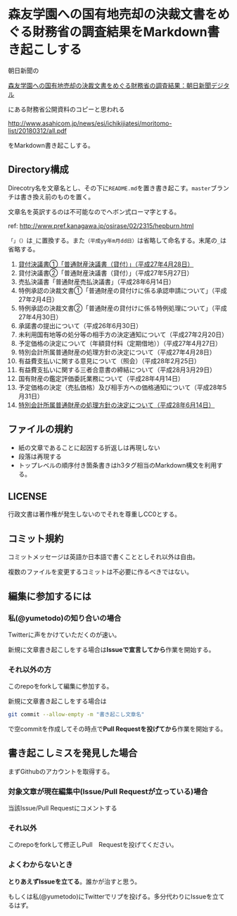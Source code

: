 # 森友学園への国有地売却の決裁文書をめぐる財務省の調査結果をMarkdown書き起こしする

朝日新聞の

[森友学園への国有地売却の決裁文書をめぐる財務省の調査結果：朝日新聞デジタル](https://www.asahi.com/articles/ASL3D5H10L3DUTIL041.html)

にある財務省公開資料のコピーと思われる

http://www.asahicom.jp/news/esi/ichikijiatesi/moritomo-list/20180312/all.pdf

をMarkdown書き起こしする。

## Directory構成

Direcotry名を文章名とし、その下に`README.md`を置き書き起こす。`master`ブランチは書き換え前のものを置く。

文章名を英訳するのは不可能なのでヘボン式ローマ字とする。

ref: http://www.pref.kanagawa.jp/osirase/02/2315/hepburn.html

`「」（）`は`_`に置換する。また`（平成yy年m月dd日）`は省略して命名する。末尾の`_`は省略する。

1. [貸付決議書①「普通財産決議書（貸付）」（平成27年4月28日）](./kashittsukekessaiketsugisho1_futsuuzaisansho_kashitsuke/README.md)
2. 貸付決議書②「普通財産決議書（貸付）」（平成27年5月27日）
3. 売払決議書「普通財産売払決議書」（平成28年6月14日）
4. 特例承認の決裁文書①「普通財産の貸付けに係る承認申請について」（平成27年2月4日）
5. 特例承認の決裁文書②「普通財産の貸付けに係る特例処理について」（平成27年4月30日）
6. 承諾書の提出について（平成26年6月30日）
7. 未利用国有地等の処分等の相手方の決定通知について（平成27年2月20日）
8. 予定価格の決定について（年額貸付料（定期借地））（平成27年4月27日）
9. 特別会計所属普通財産の処理方針の決定について（平成27年4月28日）
10. 有益費支払いに関する意見について（照会）（平成28年2月25日）
11. 有益費支払いに関する三者合意書の締結について（平成28月3月29日）
12. 国有財産の鑑定評価委託業務について（平成28年4月14日）
13. 予定価格の決定（売払価格）及び相手方への価格通知について（平成28年5月31日）
14. [特別会計所属普通財産の処理方針の決定について（平成28年6月14日）](./tokubetsukaikeishozokufutsuuzaisannoshorihoushinnnoketteinitsuite/README.md)

## ファイルの規約

- 紙の文章であることに起因する折返しは再現しない
- 段落は再現する
- トップレベルの順序付き箇条書きはh3タグ相当のMarkdown構文を利用する。

## LICENSE

行政文書は著作権が発生しないのでそれを尊重しCC0とする。

## コミット規約

コミットメッセージは英語か日本語で書くこととしそれ以外は自由。

複数のファイルを変更するコミットは不必要に作るべきではない。

## 編集に参加するには

### 私(@yumetodo)の知り合いの場合

Twitterに声をかけていただくのが速い。

新規に文章書き起こしをする場合は**Issueで宣言してから**作業を開始する。

### それ以外の方

このrepoをforkして編集に参加する。

新規に文章書き起こしをする場合は

```sh
git commit --allow-empty -m "書き起こし文章名"
```

で空commitを作成してその時点で**Pull Requestを投げてから**作業を開始する。

## 書き起こしミスを発見した場合

まずGithubのアカウントを取得する。

### 対象文章が現在編集中(Issue/Pull Requestが立っている)場合

当該Issue/Pull Requestにコメントする

### それ以外

このrepoをforkして修正しPull　Requestを投げてください。

### よくわからないとき

**とりあえずIssueを立てる**。誰かが治すと思う。

もしくは私(@yumetodo)にTwitterでリプを投げる。多分代わりにIssueを立てるはず。
